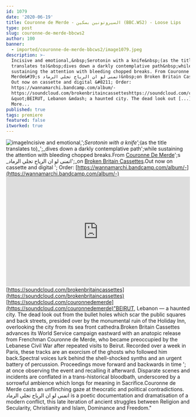 ```yaml
---
id: 1079
date: '2020-06-19'
title: Couronne de Merde - ﺍﻟﺴﻴﺮﻭﺗﻮﻧﻴﻦ ﺑﺴﻜﻴﻦ (BBC.WS2) - Loose Lips
type: post
slug: couronne-de-merde-bbcws2
author: 100
banner:
  - imported/couronne-de-merde-bbcws2/image1079.jpeg
description: >-
  Incisive and emotional,&nbsp;Serotonin with a knife&nbsp;(as the title
  translates to)&nbsp;dives down a darkly contemplative path&nbsp;while
  sustaining the attention with bleeding chopped breaks. From Couronne De
  Merde&#39;s ﺍﺗﻤﻨﻰ ﻟﻮ ﺍﻥ ﺍﻟﺮﻳﺎﺡ ﺗﺠﻠﻲ ﺍﻟﺮﻣﺎﺩ&nbsp;on Broken Britain Cassettes.
  Out now on cassette and digital &#8211; Order:
  https://wannamarchi.bandcamp.com/album/-
  https://soundcloud.com/brokenbritaincassetteshttps://soundcloud.com/couronnedemerde
  &quot;BEIRUT, Lebanon &mdash; a haunted city. The dead look out [...]Read
  More...
published: true
tags: premiere
featured: false
itworked: true
---
```

![image](../imported/couronne-de-merde-bbcws2/image1079.jpeg)Incisive and emotional,';_Serotonin with a knife';_(as the title translates to)_';_dives down a darkly contemplative path';while sustaining the attention with bleeding chopped breaks.From [Couronne De Merde](https://soundcloud.com/couronnedemerde)';s _ﺍﺗﻤﻨﻰ ﻟﻮ ﺍﻥ ﺍﻟﺮﻳﺎﺡ ﺗﺠﻠﻲ ﺍﻟﺮﻣﺎﺩ';_on [Broken Britain Cassettes](https://www.discogs.com/label/1016831-Broken-Britain-Cassettes).Out now on cassette and digital '; Order: [](https://wannamarchi.bandcamp.com/album/-)[https://wannamarchi.bandcamp.com/album/-](https://wannamarchi.bandcamp.com/album/-)<iframe width='100%' height='300' scrolling='no' frameborder='no' allow='autoplay' src='https://w.soundcloud.com/player/?url=https%3A//api.soundcloud.com/tracks/843239530&color=%23ff5500&auto_play=false&hide_related=true&show_comments=true&show_user=true&show_reposts=false&show_teaser=false'></iframe>  
[](https://soundcloud.com/brokenbritaincassettes)[https://soundcloud.com/brokenbritaincassettes](https://soundcloud.com/brokenbritaincassettes)  
[https://soundcloud.com/couronnedemerde](https://soundcloud.com/couronnedemerde)"BEIRUT, Lebanon — a haunted city. The dead look out from the bullet holes which scar the public squares and back streets, presided over by the monumental ruin of the Holiday Inn, overlooking the city from its sea front cathedra.Broken Britain Cassettes advances its World Service campaign eastward with an anatopic release from Frenchman Couronne de Merde, who became preoccupied by the Lebanese Civil War after repeated visits to Beirut. Recorded over a week in Paris, these tracks are an exorcism of the ghosts who followed him back.Spectral voices lurk behind the shell-shocked synths and an urgent battery of percussion. Proceedings move forward and backwards in time '; at once observing the event and recalling it afterward. Disparate scenes and incidents are conflated in a trans-historical bloodbath, underscored by a sorrowful ambience which longs for meaning in Sacrifice.Couronne de Merde casts an unflinching gaze at theocratic and political contradictions. ﺍﺗﻤﻨﻰ ﻟﻮ ﺍﻥ ﺍﻟﺮﻳﺎﺡ ﺗﺠﻠﻲ ﺍﻟﺮﻣﺎﺩ is a poetic documentation and dramatisation of a modern conflict, this late iteration of ancient struggles between Religion and Secularity, Christianity and Islam, Dominance and Freedom."
